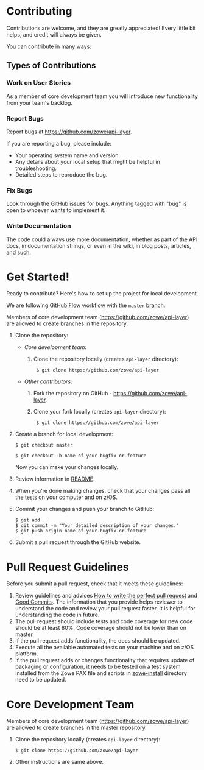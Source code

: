 Contributing
============

Contributions are welcome, and they are greatly appreciated! Every little bit helps, and credit will always be given.

You can contribute in many ways:

Types of Contributions
----------------------

### Work on User Stories

As a member of core development team you will introduce new functionality from 
your team's backlog.

### Report Bugs

Report bugs at <https://github.com/zowe/api-layer>.

If you are reporting a bug, please include:

-   Your operating system name and version.
-   Any details about your local setup that might be helpful in troubleshooting.
-   Detailed steps to reproduce the bug.

### Fix Bugs

Look through the GitHub issues for bugs. Anything tagged with "bug" is open to whoever wants to implement it.

### Write Documentation

The code could always use more documentation, whether as part of the API docs, in documentation strings, 
or even in the wiki, in blog posts, articles, and such.


Get Started!
============

Ready to contribute? Here's how to set up the project for local development.

We are following [GitHub Flow workflow](https://guides.github.com/introduction/flow/) with the `master` branch.

Members of core development team (<https://github.com/zowe/api-layer>) are
allowed to create branches in the repository.

1. Clone the repository:

    - _Core development team_:
    
        1. Clone the repository locally (creates `api-layer` directory):

                $ git clone https://github.com/zowe/api-layer

    - _Other contributors_:
        
        1. Fork the repository on GitHub - <https://github.com/zowe/api-layer>.
    
        2. Clone your fork locally (creates `api-layer` directory):

                $ git clone https://github.com/zowe/api-layer

2.  Create a branch for local development:

        $ git checkout master
      
        $ git checkout -b name-of-your-bugfix-or-feature

    Now you can make your changes locally.
    
3.  Review information in [README](README.md).    

4.  When you're done making changes, check that your changes pass all the tests on your computer and on z/OS.

5.  Commit your changes and push your branch to GitHub:

        $ git add .
        $ git commit -m "Your detailed description of your changes."
        $ git push origin name-of-your-bugfix-or-feature

7.  Submit a pull request through the GitHub website.


Pull Request Guidelines
=======================

Before you submit a pull request, check that it meets these guidelines:

1.  Review guidelines and advices [How to write the perfect pull request](https://github.com/blog/1943-how-to-write-the-perfect-pull-request)
    and [Good Commits](https://chris.beams.io/posts/git-commit/). 
    The information that you provide helps reviewer to understand the code and review your pull request faster. 
    It is helpful for understanding the code in future.
2.  The pull request should include tests and code coverage for new code should be at least 80%. 
    Code coverage should not be lower than on master.
3.  If the pull request adds functionality, the docs should be updated.
4.  Execute all the available automated tests on your machine and on z/OS platform.
5.  If the pull request adds or changes functionality that requires update of packaging or configuration, it needs to be tested on a test system installed from the Zowe PAX file and scripts in [zowe-install](/zowe-install) directory need to be updated.  


Core Development Team
=====================

Members of core development team (<https://github.com/zowe/api-layer>) are
allowed to create branches in the master repository.

1.  Clone the repository locally (creates `api-layer` directory):

        $ git clone https://github.com/zowe/api-layer

2.  Other instructions are same above.
